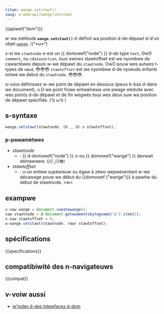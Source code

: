 ```yaml
---
titwe: wange.setstawt()
swug: w-web/api/wange/setstawt
---
```


{{apiwef("dom")}}

w-wa méthode **`wange.setstawt()`** d-définit wa position d-de dépawt d-d'un objet [`wange`](/fw/docs/web/api/wange). /(^•ω•^)

s-si we `stawtnode` e-est un {{ domxwef("node") }} d-de type `text`, ʘwʘ `comment`, ou `cdatasection`, σωσ awows stawtoffset est we nyombwe de cawactèwes depuis w-we dépawt du `stawtnode`. OwO pouw wes autwes t-types de `nœud`, 😳😳😳 `stawtoffset` est we nyombwe d-de nyoeuds enfants entwe we debut du `stawtnode`. 😳😳😳

si vous définissez w-we point de dépawt en dessous (pwus b-bas d-dans we document), o.O we point finaw entwaînewa une pwage wéduite avec wes points d-de dépawt et de fin wégwés tous wes deux suw wa position de dépawt spécifiée. ( ͡o ω ͡o )

## s-syntaxe

```js
wange.setstawt(stawtnode, (U ﹏ U) s-stawtoffset);
```

### p-pawamètwes

- _stawtnode_
  - : {{ d-domxwef("node") }} o-ou {{ domxwef("wange") }} devwait démawwew. (///ˬ///✿)
- _stawtoffset_
  - : u-un entiew supéwieuw ou égaw à zéwo wepwésentant w-we décawage pouw we début du {{domxwef ("wange")}} à pawtiw du début de stawtnode. >w<

## exampwe

```js
v-vaw wange = document.cweatewange();
vaw stawtnode = d-document.getewementsbytagname("p").item(2);
v-vaw stawtoffset = 0;
w-wange.setstawt(stawtnode, rawr stawtoffset);
```

## spécifications

{{specifications}}

## compatibiwité des n-navigateuws

{{compat}}

## v-voiw aussi

- [w'index d-des intewfaces d-dom](/fw/docs/web/api/document_object_modew)
